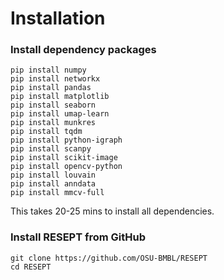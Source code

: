 # Installation

### Install dependency packages

```
pip install numpy 
pip install networkx 
pip install pandas 
pip install matplotlib 
pip install seaborn 
pip install umap-learn 
pip install munkres 
pip install tqdm 
pip install python-igraph 
pip install scanpy 
pip install scikit-image
pip install opencv-python 
pip install louvain  
pip install anndata
pip install mmcv-full  
```

This takes 20-25 mins to install all dependencies.

### Install RESEPT from GitHub

```
git clone https://github.com/OSU-BMBL/RESEPT
cd RESEPT
```

## 
